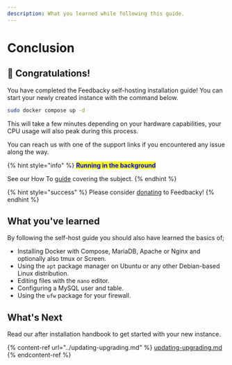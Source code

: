 ```yaml
---
description: What you learned while following this guide.
---
```


# Conclusion

## 🎉 Congratulations!

You have completed the Feedbacky self-hosting installation guide! You can start your newly created instance with the command below.

```bash
sudo docker compose up -d
```

This will take a few minutes depending on your hardware capabilities, your CPU usage will also peak during this process.

You can reach us with one of the support links if you encountered any issue along the way.

{% hint style="info" %}
<mark style="color:blue;">**Running in the background**</mark>

See our How To [guide](../../how-to/run-in-the-background.md) covering the subject.
{% endhint %}

{% hint style="success" %}
Please consider [donating](../../project-overview/donating.md) to Feedbacky!
{% endhint %}

## What you've learned

By following the self-host guide you should also have learned the basics of;

* Installing Docker with Compose, MariaDB, Apache or Nginx and optionally also tmux or Screen.
* Using the `apt` package manager on Ubuntu or any other Debian-based Linux distribution.
* Editing files with the `nano` editor.
* Configuring a MySQL user and table.
* Using the `ufw` package for your firewall.

## What's Next

Read our after installation handbook to get started with your new instance.

{% content-ref url="../updating-upgrading.md" %}
[updating-upgrading.md](../updating-upgrading.md)
{% endcontent-ref %}
